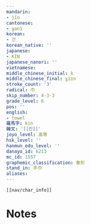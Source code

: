 ```yaml
---
mandarin:
- jīn
cantonese:
- gan1
korean:
- 건
korean_native: ''
japanese:
- KIN
japanese_nanori: ''
vietnamese:
middle_chinese_initial: k
middle_chinese_final: ɣiɪn
stroke_count: '3'
radical: 巾
skip_number: 4-3-3
grade_level: 6
pos: ''
english:
- towel
羅馬字: kin
韓文: '[[킨]]'
joyo_level: 高等
hsk_level: ''
hanmun_edu_level: ''
danayo_id: 6213
mc_id: 1557
graphemic_classification: 象形
stand_in: 手巾
aliases:
---
```

```meta-bind-embed
[[nav/char_info]]
```

# Notes
